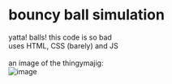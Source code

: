 # bouncy ball simulation
yatta! balls! this code is so bad
<br>
uses HTML, CSS (barely) and JS
<br>
<br>
an image of the thingymajig:
<br>
![image](https://github.com/user-attachments/assets/a5215101-e88a-4bf8-9bfd-07f0efc1d031)
